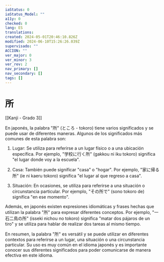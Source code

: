 ```yaml
---
iaStatus: 0
iaStatus_Model: ""
a11y: 0
checked: 0
lang: ES
translations: 
created: 2024-05-01T20:46:10.826Z
modified: 2024-06-10T15:26:26.039Z
supervisado: ""
ACCION: ""
ver_major: 0
ver_minor: 3
ver_rev: 2
nav_primary: []
nav_secondary: []
tags: []
---
```

# 所

[[Kanji - Grado 3]]

En japonés, la palabra "所" (ところ - tokoro) tiene varios significados y se puede usar de diferentes maneras. Algunos de los significados más comunes de esta palabra son:

1. Lugar: Se utiliza para referirse a un lugar físico o a una ubicación específica. Por ejemplo, "学校に行く所" (gakkou ni iku tokoro) significa "el lugar donde voy a la escuela".

2. Casa: También puede significar "casa" o "hogar". Por ejemplo, "家に帰る所" (ie ni kaeru tokoro) significa "el lugar al que regreso a casa".

3. Situación: En ocasiones, se utiliza para referirse a una situación o circunstancia particular. Por ejemplo, "その所で" (sono tokoro de) significa "en ese momento".

Además, en japonés existen expresiones idiomáticas y frases hechas que utilizan la palabra "所" para expresar diferentes conceptos. Por ejemplo, "一石二鳥の所" (isseki nichou no tokoro) significa "matar dos pájaros de un tiro" y se utiliza para hablar de realizar dos tareas al mismo tiempo.

En resumen, la palabra "所" es versátil y se puede utilizar en diferentes contextos para referirse a un lugar, una situación o una circunstancia particular. Su uso es muy común en el idioma japonés y es importante conocer sus diferentes significados para poder comunicarse de manera efectiva en este idioma.
